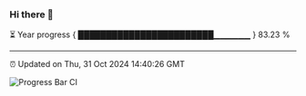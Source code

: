 ### Hi there 👋

⏳ Year progress { ████████████████████████▁▁▁▁▁▁ } 83.23 %

---

⏰ Updated on Thu, 31 Oct 2024 14:40:26 GMT

![Progress Bar CI](https://github.com/IshwaranRudhara/GIT-ACTION/workflows/Progress%20Bar%20CI/badge.svg)
